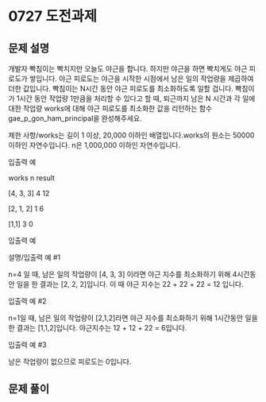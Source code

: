 # 0727 도전과제
## 문제 설명

개발자 빡침이는 빡치지만 오늘도 야근을 합니다. 하지만 야근을 하면 빡치게도 야근 피로도가 쌓입니다. 
야근 피로도는 야근을 시작한 시점에서 남은 일의 작업량을 제곱하여 더한 값입니다. 
빡침이는 N시간 동안 야근 피로도를 최소화하도록 일할 겁니다.
빡침이가 1시간 동안 작업량 1만큼을 처리할 수 있다고 할 때, 
퇴근까지 남은 N 시간과 각 일에 대한 작업량 works에 대해 야근 피로도를 최소화한 값을 리턴하는 함수 gae_p_gon_ham_principal을 완성해주세요.

제한 사항/works는 길이 1 이상, 20,000 이하인 배열입니다.works의 원소는 50000 이하인 자연수입니다.
n은 1,000,000 이하인 자연수입니다.

입출력 예

works	    n	result

[4, 3, 3]	4	12

[2, 1, 2]	1	6

[1,1]	    3	0

입출력 예 

설명/입출력 예 #1

n=4 일 때, 남은 일의 작업량이 [4, 3, 3] 이라면 야근 지수를 최소화하기 위해 4시간동안 일을 한 결과는 [2, 2, 2]입니다. 이 때 야근 지수는 22 + 22 + 22 = 12 입니다.

입출력 예 #2

n=1일 때, 남은 일의 작업량이 [2,1,2]라면 야근 지수를 최소화하기 위해 1시간동안 일을 한 결과는 [1,1,2]입니다. 야근지수는 12 + 12 + 22 = 6입니다.

입출력 예 #3

남은 작업량이 없으므로 피로도는 0입니다.

## 문제 풀이


